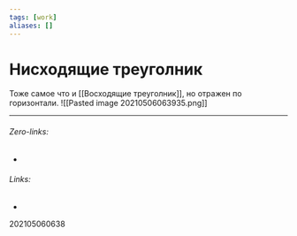 ```yaml
---
tags: [work]
aliases: []
---
```

# Нисходящие треуголник
Тоже самое что и [[Восходящие треуголник]], но отражен по горизонтали.
![[Pasted image 20210506063935.png]]
___
###### Zero-links:
- 
###### Links:
-

202105060638